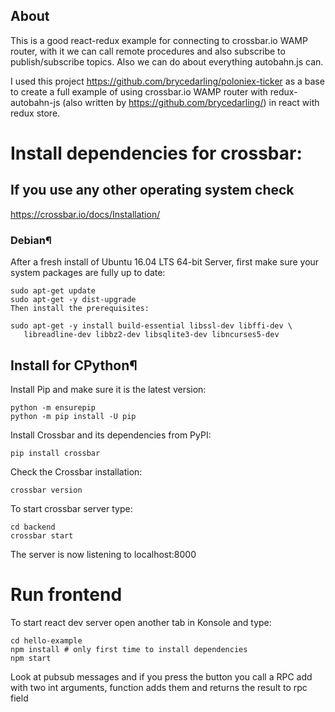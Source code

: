 ## About

This is a good react-redux example for connecting to crossbar.io
WAMP router, with it we can call remote procedures and also subscribe
to publish/subscribe topics. Also we can do about everything 
autobahn.js can.

I used this project https://github.com/brycedarling/poloniex-ticker
as a base to create a full example of using crossbar.io WAMP router with
redux-autobahn-js (also written by https://github.com/brycedarling/)
in react with redux store.

# Install dependencies for crossbar:

## If you use any other operating system check

https://crossbar.io/docs/Installation/

### Debian¶
After a fresh install of Ubuntu 16.04 LTS 64-bit Server, first make sure your system packages are fully up to date:

    sudo apt-get update
    sudo apt-get -y dist-upgrade
    Then install the prerequisites:
    
    sudo apt-get -y install build-essential libssl-dev libffi-dev \
       libreadline-dev libbz2-dev libsqlite3-dev libncurses5-dev

## Install for CPython¶


Install Pip and make sure it is the latest version:

    python -m ensurepip
    python -m pip install -U pip
    
Install Crossbar and its dependencies from PyPI:

    pip install crossbar
    
Check the Crossbar installation:

    crossbar version

To start crossbar server type:
    
    cd backend
    crossbar start

The server is now listening to localhost:8000

# Run frontend

To start react dev server open another tab in Konsole and type:
    
    cd hello-example
    npm install # only first time to install dependencies
    npm start

Look at pubsub messages and if you press the button you call a
RPC add with two int arguments, function adds them and returns
the result to rpc field